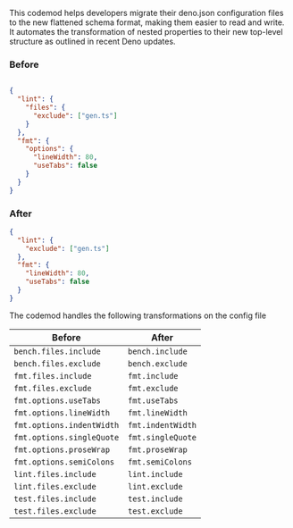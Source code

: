 This codemod helps developers migrate their deno.json configuration files to the new flattened schema format, making them easier to read and write. It automates the transformation of nested properties to their new top-level structure as outlined in recent Deno updates.

### Before

```json

{
  "lint": {
    "files": {
      "exclude": ["gen.ts"]
    }
  },
  "fmt": {
    "options": {
      "lineWidth": 80,
      "useTabs": false
    }
  }
}
```

### After

```json
{
  "lint": {
    "exclude": ["gen.ts"]
  },
  "fmt": {
    "lineWidth": 80,
    "useTabs": false
  }
}
```

The codemod handles the following transformations on the config file

| Before | After |
|--------|--------|
| `bench.files.include` | `bench.include` |
| `bench.files.exclude` | `bench.exclude` |
| `fmt.files.include` | `fmt.include` |
| `fmt.files.exclude` | `fmt.exclude` |
| `fmt.options.useTabs` | `fmt.useTabs` |
| `fmt.options.lineWidth` | `fmt.lineWidth` |
| `fmt.options.indentWidth` | `fmt.indentWidth` |
| `fmt.options.singleQuote` | `fmt.singleQuote` |
| `fmt.options.proseWrap` | `fmt.proseWrap` |
| `fmt.options.semiColons` | `fmt.semiColons` |
| `lint.files.include` | `lint.include` |
| `lint.files.exclude` | `lint.exclude` |
| `test.files.include` | `test.include` |
| `test.files.exclude` | `test.exclude` |
